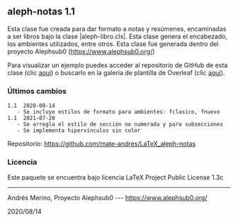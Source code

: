 ## aleph-notas 1.1

Esta clase fue creada para dar formato a notas y resúmenes, encaminadas a ser libros bajo la clase |aleph-libro.cls|. Esta clase genera el encabezado, los ambientes utilizados, entre otros. Esta clase fue generada dentro del proyecto Alephsub0 (https://www.alephsub0.org/)

Para visualizar un ejemplo puedes acceder al repositorio de GitHub de esta clase (clic [aquí](https://github.com/mate-andres/LaTeX_aleph-notas)) o buscarlo en la galería de plantilla de Overleaf (clic [aquí](https://www.overleaf.com/latex/templates/plantilla-para-escribir-resumenes-de-clase/mftfvjfhdcyj)).

### Últimos cambios

```
1.1  2020-08-14
   - Se incluye estilos de formato para ambientes: fclasico, fnuevo
1.1  2021-07-20
   - Se arregla el estilo de sección no numerada y para subsecciones
   - Se implementa hipervínculos sin color
```

Repositorio:  https://github.com/mate-andres/LaTeX_aleph-notas

### Licencia

Este paquete se encuentra bajo licencia LaTeX Project Public License 1.3c 

________
Andrés Merino,
Proyecto Alephsub0 --- https://www.alephsub0.org/

2020/08/14
